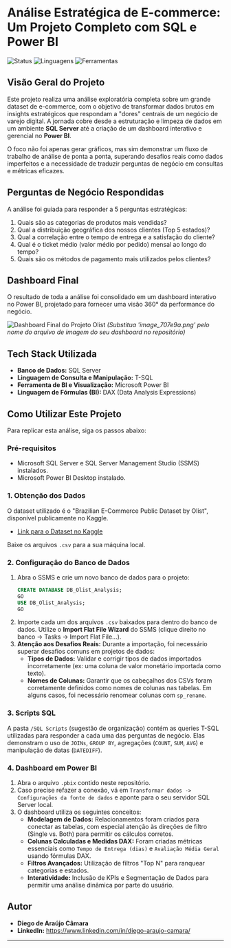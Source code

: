 # Análise Estratégica de E-commerce: Um Projeto Completo com SQL e Power BI

![Status](https://img.shields.io/badge/status-conclu%C3%ADdo-brightgreen)
![Linguagens](https://img.shields.io/badge/linguagens-SQL%2C%20DAX-blue)
![Ferramentas](https://img.shields.io/badge/ferramentas-SQL%20Server%2C%20Power%20BI-blueviolet)

##  Visão Geral do Projeto

Este projeto realiza uma análise exploratória completa sobre um grande dataset de e-commerce, com o objetivo de transformar dados brutos em insights estratégicos que respondam a "dores" centrais de um negócio de varejo digital. A jornada cobre desde a estruturação e limpeza de dados em um ambiente **SQL Server** até a criação de um dashboard interativo e gerencial no **Power BI**.

O foco não foi apenas gerar gráficos, mas sim demonstrar um fluxo de trabalho de análise de ponta a ponta, superando desafios reais como dados imperfeitos e a necessidade de traduzir perguntas de negócio em consultas e métricas eficazes.

## Perguntas de Negócio Respondidas

A análise foi guiada para responder a 5 perguntas estratégicas:

1.  Quais são as categorias de produtos mais vendidas?
2.  Qual a distribuição geográfica dos nossos clientes (Top 5 estados)?
3.  Qual a correlação entre o tempo de entrega e a satisfação do cliente?
4.  Qual é o ticket médio (valor médio por pedido) mensal ao longo do tempo?
5.  Quais são os métodos de pagamento mais utilizados pelos clientes?

## Dashboard Final

O resultado de toda a análise foi consolidado em um dashboard interativo no Power BI, projetado para fornecer uma visão 360° da performance do negócio.

![Dashboard Final do Projeto Olist](image_707e9a.png) 
*(Substitua 'image_707e9a.png' pelo nome do arquivo de imagem do seu dashboard no repositório)*

## Tech Stack Utilizada

* **Banco de Dados:** SQL Server
* **Linguagem de Consulta e Manipulação:** T-SQL
* **Ferramenta de BI e Visualização:** Microsoft Power BI
* **Linguagem de Fórmulas (BI):** DAX (Data Analysis Expressions)

## Como Utilizar Este Projeto

Para replicar esta análise, siga os passos abaixo:

### Pré-requisitos

* Microsoft SQL Server e SQL Server Management Studio (SSMS) instalados.
* Microsoft Power BI Desktop instalado.

### 1. Obtenção dos Dados

O dataset utilizado é o "Brazilian E-Commerce Public Dataset by Olist", disponível publicamente no Kaggle.
* [Link para o Dataset no Kaggle](https://www.kaggle.com/datasets/olistbr/brazilian-ecommerce)

Baixe os arquivos `.csv` para a sua máquina local.

### 2. Configuração do Banco de Dados

1.  Abra o SSMS e crie um novo banco de dados para o projeto:
    ```sql
    CREATE DATABASE DB_Olist_Analysis;
    GO
    USE DB_Olist_Analysis;
    GO
    ```
2.  Importe cada um dos arquivos `.csv` baixados para dentro do banco de dados. Utilize o **Import Flat File Wizard** do SSMS (clique direito no banco -> Tasks -> Import Flat File...).
3.  **Atenção aos Desafios Reais:** Durante a importação, foi necessário superar desafios comuns em projetos de dados:
    * **Tipos de Dados:** Validar e corrigir tipos de dados importados incorretamente (ex: uma coluna de valor monetário importada como texto).
    * **Nomes de Colunas:** Garantir que os cabeçalhos dos CSVs foram corretamente definidos como nomes de colunas nas tabelas. Em alguns casos, foi necessário renomear colunas com `sp_rename`.

### 3. Scripts SQL

A pasta `/SQL Scripts` (sugestão de organização) contém as queries T-SQL utilizadas para responder a cada uma das perguntas de negócio. Elas demonstram o uso de `JOINs`, `GROUP BY`, agregações (`COUNT`, `SUM`, `AVG`) e manipulação de datas (`DATEDIFF`).

### 4. Dashboard em Power BI

1.  Abra o arquivo `.pbix` contido neste repositório.
2.  Caso precise refazer a conexão, vá em `Transformar dados -> Configurações da fonte de dados` e aponte para o seu servidor SQL Server local.
3.  O dashboard utiliza os seguintes conceitos:
    * **Modelagem de Dados:** Relacionamentos foram criados para conectar as tabelas, com especial atenção às direções de filtro (Single vs. Both) para permitir os cálculos corretos.
    * **Colunas Calculadas e Medidas DAX:** Foram criadas métricas essenciais como `Tempo de Entrega (dias)` e `Avaliação Média Geral` usando fórmulas DAX.
    * **Filtros Avançados:** Utilização de filtros "Top N" para ranquear categorias e estados.
    * **Interatividade:** Inclusão de KPIs e Segmentação de Dados para permitir uma análise dinâmica por parte do usuário.

## Autor

* **Diego de Araújo Câmara**
* **LinkedIn:** https://www.linkedin.com/in/diego-araujo-camara/

---

